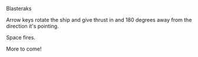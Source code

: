 Blasteraks

Arrow keys rotate the ship and give thrust in and 180 degrees away from the direction it's pointing.

Space fires.

More to come!
